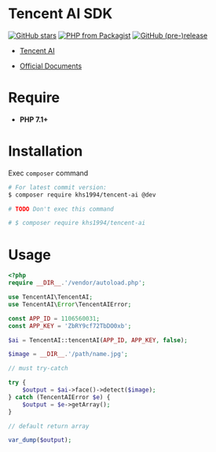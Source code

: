 # Tencent AI SDK

[![GitHub stars](https://img.shields.io/github/stars/khs1994-php/tencent-ai.svg?style=social&label=Stars)](https://github.com/khs1994-php/tencent-ai) [![PHP from Packagist](https://img.shields.io/packagist/php-v/khs1994/tencent-ai.svg)](https://packagist.org/packages/khs1994/tencent-ai) [![GitHub (pre-)release](https://img.shields.io/github/release/khs1994-php/tencent-ai/all.svg)](https://github.com/khs1994-php/tencent-ai/releases)

- [Tencent AI](https://ai.qq.com)

- [Official Documents](https://ai.qq.com/doc/index.shtml)

# Require

* **PHP 7.1+**

# Installation

Exec `composer` command

```bash
# For latest commit version:
$ composer require khs1994/tencent-ai @dev

# TODO Don't exec this command

# $ composer require khs1994/tencent-ai
```

# Usage

```php
<?php
require __DIR__.'/vendor/autoload.php';

use TencentAI\TencentAI;
use TencentAI\Error\TencentAIError;

const APP_ID = 1106560031;
const APP_KEY = 'ZbRY9cf72TbDO0xb';

$ai = TencentAI::tencentAI(APP_ID, APP_KEY, false);

$image = __DIR__.'/path/name.jpg';

// must try-catch

try {
    $output = $ai->face()->detect($image);
} catch (TencentAIError $e) {
    $output = $e->getArray();
}

// default return array

var_dump($output);
```
